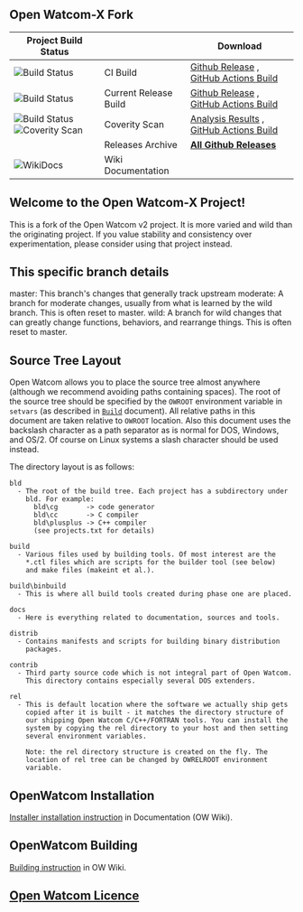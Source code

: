 ## Open Watcom-X Fork
|Project Build Status||Download|
|---|---|---|
|![Build Status](https://github.com/open-watcom/open-watcom-x/actions/workflows/ci-build.yml/badge.svg)|CI Build|[Github Release](https://github.com/open-watcom/open-watcom-x/releases/tag/Last-CI-build) , [GitHub Actions Build](https://github.com/open-watcom/open-watcom-x/actions/workflows/ci-build.yml)|
|![Build Status](https://github.com/open-watcom/open-watcom-x/actions/workflows/release.yml/badge.svg)|Current Release Build|[Github Release](https://github.com/open-watcom/open-watcom-x/releases/tag/Current-build) , [GitHub Actions Build](https://github.com/open-watcom/open-watcom-x/actions/workflows/release.yml)|
|![Build Status](https://github.com/open-watcom/open-watcom-x/actions/workflows/coverity.yml/badge.svg) ![Coverity Scan](https://scan.coverity.com/projects/2647/badge.svg?flat=1)|Coverity Scan|[Analysis Results](https://scan.coverity.com/projects/open-watcom-open-watcom-x) , [GitHub Actions Build](https://github.com/open-watcom/open-watcom-x/actions/workflows/coverity.yml)|
||Releases Archive|[**All Github Releases**](https://github.com/open-watcom/open-watcom-x/releases)
|![WikiDocs](https://github.com/open-watcom/open-watcom-x/workflows/WikiDocs/badge.svg)[](https://github.com/open-watcom/open-watcom-x/actions?query=workflow%3AWikiDocs)|Wiki Documentation||
###
## Welcome to the Open Watcom-X Project!

This is a fork of the Open Watcom v2 project. It is more varied and wild than the originating project. If you value stability and consistency over experimentation, please consider using that project instead.

This specific branch details
----------------------------

master: This branch's changes that generally track upstream
moderate: A branch for moderate changes, usually from what is learned by the wild branch. This is often reset to master.
wild: A branch for wild changes that can greatly change functions, behaviors, and rearrange things. This is often reset to master.

Source Tree Layout
------------------

Open Watcom allows you to place the source tree almost anywhere (although
we recommend avoiding paths containing spaces). The root of the source
tree should be specified by the `OWROOT` environment variable in `setvars`
(as described in [`Build`](https://github.com/open-watcom/open-watcom-x/wiki/Build) document). All relative paths in this document are
taken relative to `OWROOT` location. Also this document uses the backslash
character as a path separator as is normal for DOS, Windows, and OS/2. Of
course on Linux systems a slash character should be used instead.

The directory layout is as follows:

    bld
      - The root of the build tree. Each project has a subdirectory under
        bld. For example:
          bld\cg       -> code generator
          bld\cc       -> C compiler
          bld\plusplus -> C++ compiler
          (see projects.txt for details)

    build
      - Various files used by building tools. Of most interest are the
        *.ctl files which are scripts for the builder tool (see below)
        and make files (makeint et al.).

    build\binbuild
      - This is where all build tools created during phase one are placed.

    docs
      - Here is everything related to documentation, sources and tools.

    distrib
      - Contains manifests and scripts for building binary distribution
        packages.

    contrib
      - Third party source code which is not integral part of Open Watcom.
        This directory contains especially several DOS extenders.

    rel
      - This is default location where the software we actually ship gets
        copied after it is built - it matches the directory structure of
        our shipping Open Watcom C/C++/FORTRAN tools. You can install the
        system by copying the rel directory to your host and then setting
        several environment variables.

        Note: the rel directory structure is created on the fly. The
        location of rel tree can be changed by OWRELROOT environment
        variable.

OpenWatcom Installation
-----------------------
[Installer installation instruction](https://open-watcom.github.io/open-watcom-x-wikidocs/c_readme.html#Installation) in Documentation (OW Wiki).

OpenWatcom Building
-------------------
[Building instruction](https://github.com/open-watcom/open-watcom-x/wiki/Build) in OW Wiki.

[Open Watcom Licence](https://github.com/open-watcom/open-watcom-x/blob/master/license.txt)
---------------------
